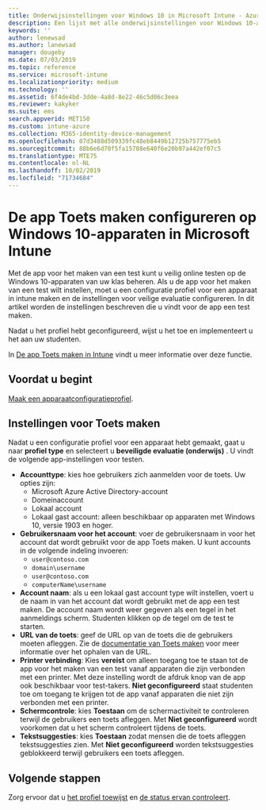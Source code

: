 ```yaml
---
title: Onderwijsinstellingen voor Windows 10 in Microsoft Intune - Azure | Microsoft Docs
description: Een lijst met alle onderwijsinstellingen voor Windows 10-apparaten weergeven. Gebruik deze instellingen in een apparaatconfiguratieprofiel met de app Toets maken, kies hoe gebruikers of studenten zich aanmelden, controleer het scherm tijdens de toets, en meer in Intune.
keywords: ''
author: lenewsad
ms.author: lanewsad
manager: dougeby
ms.date: 07/03/2019
ms.topic: reference
ms.service: microsoft-intune
ms.localizationpriority: medium
ms.technology: ''
ms.assetid: 6f4de4bd-3dde-4a8d-8e22-46c5d06c3eea
ms.reviewer: kakyker
ms.suite: ems
search.appverid: MET150
ms.custom: intune-azure
ms.collection: M365-identity-device-management
ms.openlocfilehash: 07d3488d509339fc48eb8449b12725b757775eb5
ms.sourcegitcommit: 88b6e6d70f5fa15708e640f6e20b97a442ef07c5
ms.translationtype: MTE75
ms.contentlocale: nl-NL
ms.lasthandoff: 10/02/2019
ms.locfileid: "71734684"
---
```

# <a name="configure-the-take-a-test-app-on-windows-10-devices-using-intune"></a>De app Toets maken configureren op Windows 10-apparaten in Microsoft Intune

Met de app voor het maken van een test kunt u veilig online testen op de Windows 10-apparaten van uw klas beheren. Als u de app voor het maken van een test wilt instellen, moet u een configuratie profiel voor een apparaat in intune maken en de instellingen voor veilige evaluatie configureren. In dit artikel worden de instellingen beschreven die u vindt voor de app een test maken. 

Nadat u het profiel hebt geconfigureerd, wijst u het toe en implementeert u het aan uw studenten. 

In [De app Toets maken in Intune](education-settings-configure.md) vindt u meer informatie over deze functie.

## <a name="before-you-begin"></a>Voordat u begint

[Maak een apparaatconfiguratieprofiel](education-settings-configure.md#create-a-device-profile).

## <a name="take-a-test-settings"></a>Instellingen voor Toets maken
Nadat u een configuratie profiel voor een apparaat hebt gemaakt, gaat u naar **profiel type** en selecteert u **beveiligde evaluatie (onderwijs)** . U vindt de volgende app-instellingen voor testen. 


- **Accounttype**: kies hoe gebruikers zich aanmelden voor de toets. Uw opties zijn:
  - Microsoft Azure Active Directory-account
  - Domeinaccount
  - Lokaal account
  - Lokaal gast account: alleen beschikbaar op apparaten met Windows 10, versie 1903 en hoger.    
- **Gebruikersnaam voor het account**: voer de gebruikersnaam in voor het account dat wordt gebruikt voor de app Toets maken. U kunt accounts in de volgende indeling invoeren:
  - `user@contoso.com`
  - `domain\username`
  - `user@contoso.com`
  - `computerName\username`
- **Account naam**: als u een lokaal gast account type wilt instellen, voert u de naam in van het account dat wordt gebruikt met de app een test maken. De account naam wordt weer gegeven als een tegel in het aanmeldings scherm. Studenten klikken op de tegel om de test te starten.  
- **URL van de toets**: geef de URL op van de toets die de gebruikers moeten afleggen. Zie de [documentatie van Toets maken](https://docs.microsoft.com/education/windows/take-tests-in-windows-10) voor meer informatie over het ophalen van de URL.
- **Printer verbinding**: Kies **vereist** om alleen toegang toe te staan tot de app voor het maken van een test vanaf apparaten die zijn verbonden met een printer. Met deze instelling wordt de afdruk knop van de app ook beschikbaar voor test-takers. **Niet geconfigureerd** staat studenten toe om toegang te krijgen tot de app vanaf apparaten die niet zijn verbonden met een printer.  
- **Schermcontrole**: kies **Toestaan** om de schermactiviteit te controleren terwijl de gebruikers een toets afleggen. Met **Niet geconfigureerd** wordt voorkomen dat u het scherm controleert tijdens de toets.
- **Tekstsuggesties**: kies **Toestaan** zodat mensen die de toets afleggen tekstsuggesties zien. Met **Niet geconfigureerd** worden tekstsuggesties geblokkeerd terwijl gebruikers een toets afleggen.

## <a name="next-steps"></a>Volgende stappen

Zorg ervoor dat u [het profiel toewijst](device-profile-assign.md) en [de status ervan controleert](device-profile-monitor.md).

